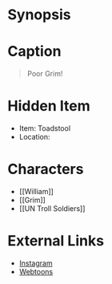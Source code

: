 # Synopsis


# Caption
> Poor Grim!

# Hidden Item
* Item: Toadstool
* Location: <strike></strike>

# Characters
* [[William]]
* [[Grim]]
* [[UN Troll Soldiers]]

# External Links
* [Instagram](https://www.instagram.com/p/CAqnM74DP7R/)
* [Webtoons](https://www.webtoons.com/en/challenge/twistwood-tales/40-moon-man/viewer?title_no=344740&episode_no=44)